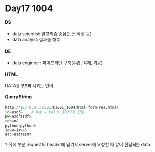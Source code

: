 # Day17 1004



#### DS 

- data scientist: 알고리즘 중심(논문 작성 등)
- data analyst: 결과를 해석



#### DE

- data engineer: 파이프라인 구축(수립, 적재, 가공)



#### HTML

DATA를 **`구조화`** 시키는 언어



#### Query String

```python
http://127.0.0.1:5501/Day01_1004/html-form-res.html?
id=asdf&	# key = value 형식으로 전달
pw=asdfasdf&
rdo=n&
python=python&
java=java&
etc=asdfasdf
```

? 뒤에 부분 request의 header에 담겨서 server에 요청할 때 같이 전달되는 data

